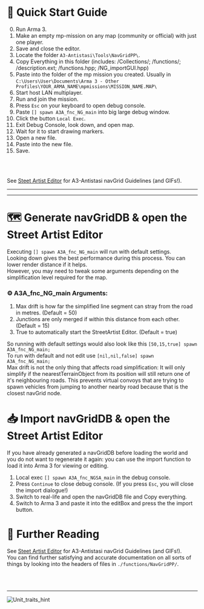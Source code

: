 # 🚀 Quick Start Guide
0.  Run Arma 3.
1.  Make an empty mp-mission on any map (community or official) with just one player.
2.  Save and close the editor.
3.  Locate the folder `A3-Antistasi\Tools\NavGridPP\`.
4.  Copy Everything in this folder (includes: /Collections/; /functions/; /description.ext; /functions.hpp; /NG_importGUI.hpp)
5.  Paste into the folder of the mp mission you created. Usually in `C:\Users\User\Documents\Arma 3 - Other Profiles\YOUR_ARMA_NAME\mpmissions\MISSION_NAME.MAP\`
6.  Start host LAN multiplayer.
7.  Run and join the mission.
8.  Press `Esc` on your keyboard to open debug console.
9.  Paste `[] spawn A3A_fnc_NG_main` into big large debug window.
10.  Click the button `Local Exec`.
11. Exit Debug Console, look down, and open map.
12. Wait for it to start drawing markers.
13. Open a new file.
14. Paste into the new file.
15. Save.

<br/>
<br/>

See [Steet Artist Editor](https://github.com/official-antistasi-community/A3-Antistasi/wiki/Street-Artist-Editor) for A3-Antistasi navGrid Guidelines (and GIFs!).<br/>
***
***

# 🗺 Generate navGridDB & open the Street Artist Editor
Executing `[] spawn A3A_fnc_NG_main` will run with default settings.<br/>
Looking down gives the best performance during this process. You can lower render distance if it helps.<br/>
However, you may need to tweak some arguments depending on the simplification level required for the map.<br/>
### ⚙ A3A_fnc_NG_main Arguments:
1.  <SCALAR> Max drift is how far the simplified line segment can stray from the road in metres. (Default = 50)
2.  <SCALAR> Junctions are only merged if within this distance from each other. (Default = 15)
3.  <BOOLEAN> True to automatically start the StreetArtist Editor. (Default = true)

So running with default settings would also look like this `[50,15,true] spawn A3A_fnc_NG_main;`<br/>
To run with default and not edit use `[nil,nil,false] spawn A3A_fnc_NG_main;`<br/>
Max drift is not the only thing that affects road simplification: It will only simplify if the nearestTerrainObject from its position will still return one of it's neighbouring roads. This prevents virtual convoys that are trying to spawn vehicles from jumping to another nearby road because that is the closest navGrid node.<br/>

# 📥 Import navGridDB & open the Street Artist Editor
If you have already generated a navGridDB before loading the world and you do not want to regenerate it again: you can use the import function to load it into Arma 3 for viewing or editing.

1. Local exec `[] spawn A3A_fnc_NGSA_main` in the debug console.
2. Press `Continue` to close debug console. (If you press `Esc`, you will close the import dialogue!)
3. Switch to real-life and open the navGridDB file and Copy everything.
4. Switch to Arma 3 and paste it into the editBox and press the the import button.<br/>
# 🔎 Further Reading
See [Steet Artist Editor](https://github.com/official-antistasi-community/A3-Antistasi/wiki/Street-Artist-Editor) for A3-Antistasi navGrid Guidelines (and GIFs!).<br/>
You can find further satisfying and accurate documentation on all sorts of things by looking into the headers of files in `./functions/NavGridPP/`.

<br/>
<br/>

***

![Unit_traits_hint](https://i.imgur.com/wAMAYlX.png)
